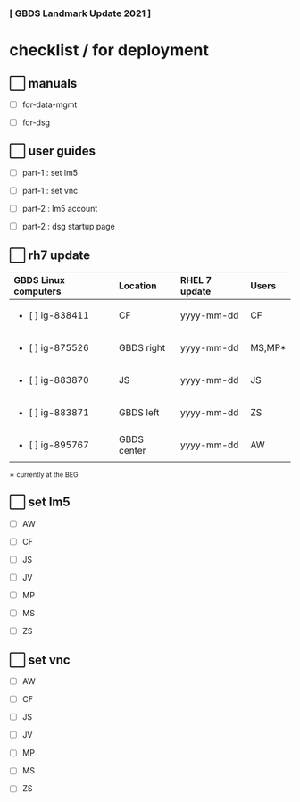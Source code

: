 ### [ GBDS Landmark Update 2021 ]

# checklist / for deployment

## &#x2B1C; manuals
<!--
```
completed : yyyy-mm-dd
```
-->

* [ ] for-data-mgmt
* [ ] for-dsg


## &#x2B1C; user guides
<!--
```
completed : yyyy-mm-dd
```
-->

* [ ] part-1 : set lm5
* [ ] part-1 : set vnc
* [ ] part-2 : lm5 account
* [ ] part-2 : dsg startup page


## &#x2B1C; rh7 update 

<!--
## rh7 update  ![Colors](https://img.shields.io/badge/status-complete-8FC965?style=flat-square)

```
completed : yyyy-mm-dd
```
-->

| GBDS Linux computers  | Location    | RHEL 7 update | Users  |
|:----------------------|:------------|:--------------|:-------|
| <ul><li>[ ] ig-838411 | CF          | yyyy-mm-dd    | CF     |
| <ul><li>[ ] ig-875526 | GBDS right  | yyyy-mm-dd    | MS,MP* |
| <ul><li>[ ] ig-883870 | JS          | yyyy-mm-dd    | JS     |
| <ul><li>[ ] ig-883871 | GBDS left   | yyyy-mm-dd    | ZS     |
| <ul><li>[ ] ig-895767 | GBDS center | yyyy-mm-dd    | AW     |

<figcaption><sup>&#x2217; currently at the BEG</sup></figcaption>


## &#x2B1C; set lm5
<!--
```
completed : yyyy-mm-dd
```
-->

* [ ] AW
* [ ] CF
* [ ] JS
* [ ] JV
* [ ] MP
* [ ] MS
* [ ] ZS


## &#x2B1C; set vnc
<!--
```
completed : yyyy-mm-dd
```
-->

* [ ] AW
* [ ] CF
* [ ] JS
* [ ] JV
* [ ] MP
* [ ] MS
* [ ] ZS



<!--
x2B1C :white_large_square:
x2611 :ballot_box_with_check:

# alts #
x2705 :white_check_mark:
x2714 :heavy_check_mark:
x25FD :white_medium_small_square:
-->
